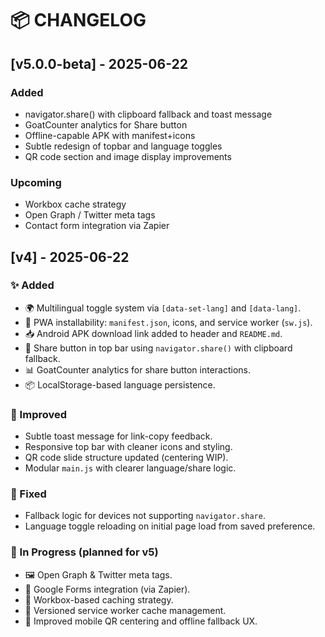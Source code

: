 # 📦 CHANGELOG

## [v5.0.0-beta] - 2025-06-22
### Added
- navigator.share() with clipboard fallback and toast message
- GoatCounter analytics for Share button
- Offline-capable APK with manifest+icons
- Subtle redesign of topbar and language toggles
- QR code section and image display improvements

### Upcoming
- Workbox cache strategy
- Open Graph / Twitter meta tags
- Contact form integration via Zapier

## [v4] - 2025-06-22

### ✨ Added
- 🌍 Multilingual toggle system via `[data-set-lang]` and `[data-lang]`.
- 📲 PWA installability: `manifest.json`, icons, and service worker (`sw.js`).
- 📥 Android APK download link added to header and `README.md`.
- 🔗 Share button in top bar using `navigator.share()` with clipboard fallback.
- 📊 GoatCounter analytics for share button interactions.
- 📦 LocalStorage-based language persistence.

### 💄 Improved
- Subtle toast message for link-copy feedback.
- Responsive top bar with cleaner icons and styling.
- QR code slide structure updated (centering WIP).
- Modular `main.js` with clearer language/share logic.

### 🐞 Fixed
- Fallback logic for devices not supporting `navigator.share`.
- Language toggle reloading on initial page load from saved preference.

### 🧪 In Progress (planned for v5)
- 🖼 Open Graph & Twitter meta tags.
- 📨 Google Forms integration (via Zapier).
- 🧱 Workbox-based caching strategy.
- 🔁 Versioned service worker cache management.
- 📱 Improved mobile QR centering and offline fallback UX.
